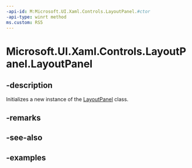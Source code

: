 ```yaml
---
-api-id: M:Microsoft.UI.Xaml.Controls.LayoutPanel.#ctor
-api-type: winrt method
ms.custom: RS5
---
```


<!-- Method syntax.
public LayoutPanel.LayoutPanel()
-->

# Microsoft.UI.Xaml.Controls.LayoutPanel.LayoutPanel

## -description

Initializes a new instance of the [LayoutPanel](layoutpanel.md) class.

## -remarks

## -see-also

## -examples

